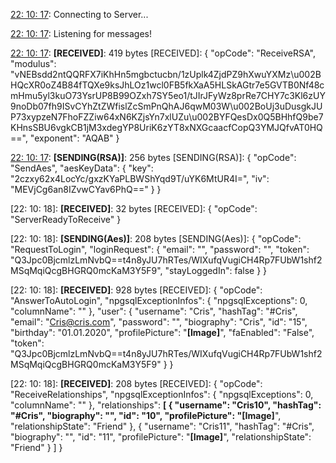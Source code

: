 [22: 10: 17]:
Connecting to Server...

[22: 10: 17]:
Connected!

[22: 10: 17]:
Listening for messages!

[22: 10: 17]:
**[RECEIVED]**: 419 bytes
[RECEIVED]: {
  "opCode": "ReceiveRSA",
  "modulus": "vNEBsdd2ntQQRFX7iKhHn5mgbctucbn/1zUplk4ZjdPZ9hXwuYXMz\u002BHQcXR0oZ4B84fTQXe9ksJhLOz1wcl0FB5fkXaA5HLSkAGtr7e5GVTB0Nf48cmHmu5yl3kuO73YsrUP8B99OZxh7SY5eo1/tJIrJFyWz8prRe7CHY7c3Kl6zUY9noDb07fh9ISvCYhZtZWfislZcSmPnQhAJ6qwM03W\u002BoUj3uDusgkJUP73xypzeN7FhoFZZiw64xN6KZjsYn7xlUZu\u002BYFQesDx0Q5BHhfQ9be7KHnsSBU6vgkCB1jM3xdegYP8UriK6zYT8xNXGcaacfCopQ3YMJQfvAT0HQ==",
  "exponent": "AQAB"
}

[22: 10: 17]:
**[SENDING(RSA)]**: 256 bytes
[SENDING(RSA)]: {
  "opCode": "SendAes",
  "aesKeyData": {
    "key": "2czxy62x4LocYc/gxzKYaPLBWShYqd9T/uYK6MtUR4I=",
    "iv": "MEVjCg6an8IZvwCYav6PhQ=="
  }
}

[22: 10: 18]:
**[RECEIVED]**: 32 bytes
[RECEIVED]: {
  "opCode": "ServerReadyToReceive"
}

[22: 10: 18]:
**[SENDING(Aes)]**: 208 bytes
[SENDING(Aes)]: {
  "opCode": "RequestToLogin",
  "loginRequest": {
    "email": "",
    "password": "",
    "token": "Q3Jpc0BjcmlzLmNvbQ==t4n8yJU7hRTes/WIXufqVugiCH4Rp7FUbW1shf2MSqMqiQcgBHGRQ0mcKaM3Y5F9",
    "stayLoggedIn": false
  }
}

[22: 10: 18]:
**[RECEIVED]**: 928 bytes
[RECEIVED]: {
  "opCode": "AnswerToAutoLogin",
  "npgsqlExceptionInfos": {
    "npgsqlExceptions": 0,
    "columnName": ""
  },
  "user": {
    "username": "Cris",
    "hashTag": "#Cris",
    "email": "Cris@cris.com",
    "password": "",
    "biography": "Cris",
    "id": "15",
    "birthday": "01.01.2020",
    "profilePicture": "**[Image]**",
    "faEnabled": "False",
    "token": "Q3Jpc0BjcmlzLmNvbQ==t4n8yJU7hRTes/WIXufqVugiCH4Rp7FUbW1shf2MSqMqiQcgBHGRQ0mcKaM3Y5F9"
  }
}

[22: 10: 18]:
**[RECEIVED]**: 208 bytes
[RECEIVED]: {
  "opCode": "ReceiveRelationships",
  "npgsqlExceptionInfos": {
    "npgsqlExceptions": 0,
    "columnName": ""
  },
  "relationships": **[
    {
      "username": "Cris10",
      "hashTag": "#Cris",
      "biography": "",
      "id": "10",
      "profilePicture": "[Image]**",
      "relationshipState": "Friend"
    },
    {
      "username": "Cris11",
      "hashTag": "#Cris",
      "biography": "",
      "id": "11",
      "profilePicture": "**[Image]**",
      "relationshipState": "Friend"
    }
  ]
}

